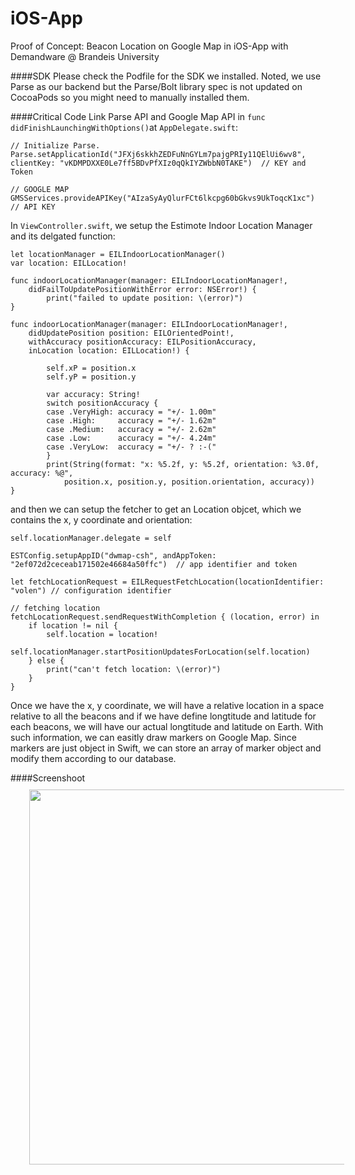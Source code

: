 # iOS-App
Proof of Concept: Beacon Location on Google Map in iOS-App with Demandware @ Brandeis University

####SDK
Please check the Podfile for the SDK we installed. Noted, we use Parse as our backend but the Parse/Bolt library spec is not updated on CocoaPods so you might need to manually installed them.

####Critical Code
Link Parse API and Google Map API in `func didFinishLaunchingWithOptions()`at `AppDelegate.swift`:
```
// Initialize Parse.
Parse.setApplicationId("JFXj6skkhZEDFuNnGYLm7pajgPRIy11QElUi6wv8",
clientKey: "vKDMPDXXE0Le7ff5BDvPfXIz0qQkIYZWbbN0TAKE")  // KEY and Token

// GOOGLE MAP
GMSServices.provideAPIKey("AIzaSyAyQlurFCt6lkcpg60bGkvs9UkToqcK1xc")  // API KEY
```

In `ViewController.swift`, we setup the Estimote Indoor Location Manager and its delgated function:
```
let locationManager = EILIndoorLocationManager()
var location: EILLocation!

func indoorLocationManager(manager: EILIndoorLocationManager!,
    didFailToUpdatePositionWithError error: NSError!) {
        print("failed to update position: \(error)")
}

func indoorLocationManager(manager: EILIndoorLocationManager!,
    didUpdatePosition position: EILOrientedPoint!,
    withAccuracy positionAccuracy: EILPositionAccuracy,
    inLocation location: EILLocation!) {
        
        self.xP = position.x
        self.yP = position.y
        
        var accuracy: String!
        switch positionAccuracy {
        case .VeryHigh: accuracy = "+/- 1.00m"
        case .High:     accuracy = "+/- 1.62m"
        case .Medium:   accuracy = "+/- 2.62m"
        case .Low:      accuracy = "+/- 4.24m"
        case .VeryLow:  accuracy = "+/- ? :-("
        }
        print(String(format: "x: %5.2f, y: %5.2f, orientation: %3.0f, accuracy: %@",
            position.x, position.y, position.orientation, accuracy))
}
```
and then we can setup the fetcher to get an Location objcet, which we contains the x, y coordinate and orientation:
```
self.locationManager.delegate = self

ESTConfig.setupAppID("dwmap-csh", andAppToken: "2ef072d2ceceab171502e46684a50ffc")  // app identifier and token

let fetchLocationRequest = EILRequestFetchLocation(locationIdentifier: "volen") // configuration identifier

// fetching location
fetchLocationRequest.sendRequestWithCompletion { (location, error) in
    if location != nil {
        self.location = location!
        self.locationManager.startPositionUpdatesForLocation(self.location)
    } else {
        print("can't fetch location: \(error)")
    }
}
```
Once we have the x, y coordinate, we will have a relative location in a space relative to all the beacons and if we have define longtitude and latitude for each beacons, we will have our actual longtitude and latitude on Earth. With such information, we can easitly draw markers on Google Map. Since markers are just object in Swift, we can store an array of marker object and modify them according to our database.

####Screenshoot
<img src="http://i.imgur.com/MIxwWgz.jpg" align="left" height="600" Hspace="30" Vspace="10">
